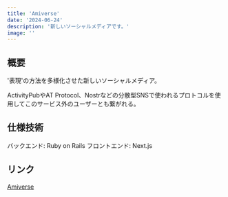 ```yaml
---
title: 'Amiverse'
date: '2024-06-24'
description: '新しいソーシャルメディアです。'
image: ''
---
```


## 概要

'表現'の方法を多様化させた新しいソーシャルメディア。

ActivityPubやAT Protocol、Nostrなどの分散型SNSで使われるプロトコルを使用してこのサービス外のユーザーとも繋がれる。

## 仕様技術

バックエンド: Ruby on Rails
フロントエンド: Next.js

## リンク

[Amiverse](https://amiverse.net/)
